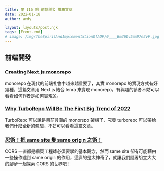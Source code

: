 ```yaml
---
title: 第 116 期 前端開發 推薦文章
date: 2022-01-18
author: andy

layout: layouts/post.njk
tags: [Front-end]
# image: /img/TheSpiritAndImplementationOfAOP/0____Bm36Dv5mm97e2vF.jpg
---
```


## 前端開發
<!-- summary -->

### [Creating Next.js monorepo](https://medium.com/wesionary-team/creating-next-js-monorepo-d41ea78f4afb)

monorepo 在現代的前端社會中越來越重要了，其實 monorepo 的實現方式有好幾種，這篇文章用 Next.js 結合 lenra 來實現 monorepo，有興趣的讀者不妨可以看看如何作者是如何實現的。

<!-- summary -->

### [Why TurboRepo Will Be The First Big Trend of 2022](https://dev.to/swyx/why-turborepo-will-be-the-first-big-trend-of-2022-4gfj)

TurboRepo 可以說是目前最潮的 monorepo 架構了，究竟 turborepo 可以帶給我們什麼全新的體驗，不妨可以看看這篇文章。

### [忍術！把 same site 變 same origin 之術！](https://blog.huli.tw/2022/01/16/same-site-to-same-origin-document-domain/?fbclid=IwAR0T0gTybWxOYtTYV2hwUxJPHuNTDIokysmypEjz-oBmerZvKrU15tIyQFw)

CORS 一直都是網頁工程師必須要學的基本觀念，然而 same site 卻有可能藉由一些操作達到 same origin 的作用，這真的是太神奇了，就讓我們隨著胡立大大的腳步一起探索 CORS 的世界吧！
